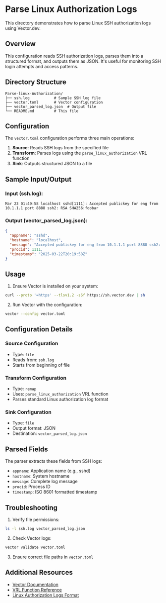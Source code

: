 # Parse Linux Authorization Logs

This directory demonstrates how to parse Linux SSH authorization logs using Vector.dev.

## Overview

This configuration reads SSH authorization logs, parses them into a structured format, and outputs them as JSON. It's useful for monitoring SSH login attempts and access patterns.

## Directory Structure

```
Parse-linux-Authorization/
├── ssh.log           # Sample SSH log file
├── vector.toml       # Vector configuration
├── vector_parsed_log.json  # Output file
└── README.md         # This file
```

## Configuration

The `vector.toml` configuration performs three main operations:

1. **Source**: Reads SSH logs from the specified file
2. **Transform**: Parses logs using the `parse_linux_authorization` VRL function
3. **Sink**: Outputs structured JSON to a file

## Sample Input/Output

### Input (ssh.log):
```log
Mar 23 01:49:58 localhost sshd[1111]: Accepted publickey for eng from 10.1.1.1 port 8888 ssh2: RSA SHA256:foobar
```

### Output (vector_parsed_log.json):
```json
{
  "appname": "sshd",
  "hostname": "localhost",
  "message": "Accepted publickey for eng from 10.1.1.1 port 8888 ssh2: RSA SHA256:foobar",
  "procid": 1111,
  "timestamp": "2025-03-22T20:19:58Z"
}
```

## Usage

1. Ensure Vector is installed on your system:
```bash
curl --proto '=https' --tlsv1.2 -sSf https://sh.vector.dev | sh
```

2. Run Vector with the configuration:
```bash
vector --config vector.toml
```

## Configuration Details

### Source Configuration
- Type: `file`
- Reads from: `ssh.log`
- Starts from beginning of file

### Transform Configuration
- Type: `remap`
- Uses: `parse_linux_authorization` VRL function
- Parses standard Linux authorization log format

### Sink Configuration
- Type: `file`
- Output format: JSON
- Destination: `vector_parsed_log.json`

## Parsed Fields

The parser extracts these fields from SSH logs:
- `appname`: Application name (e.g., sshd)
- `hostname`: System hostname
- `message`: Complete log message
- `procid`: Process ID
- `timestamp`: ISO 8601 formatted timestamp

## Troubleshooting

1. Verify file permissions:
```bash
ls -l ssh.log vector_parsed_log.json
```

2. Check Vector logs:
```bash
vector validate vector.toml
```

3. Ensure correct file paths in `vector.toml`

## Additional Resources

- [Vector Documentation](https://vector.dev/docs/)
- [VRL Function Reference](https://vector.dev/docs/reference/vrl/)
- [Linux Authorization Logs Format](https://www.gnu.org/software/libc/manual/html_node/syslog.html)